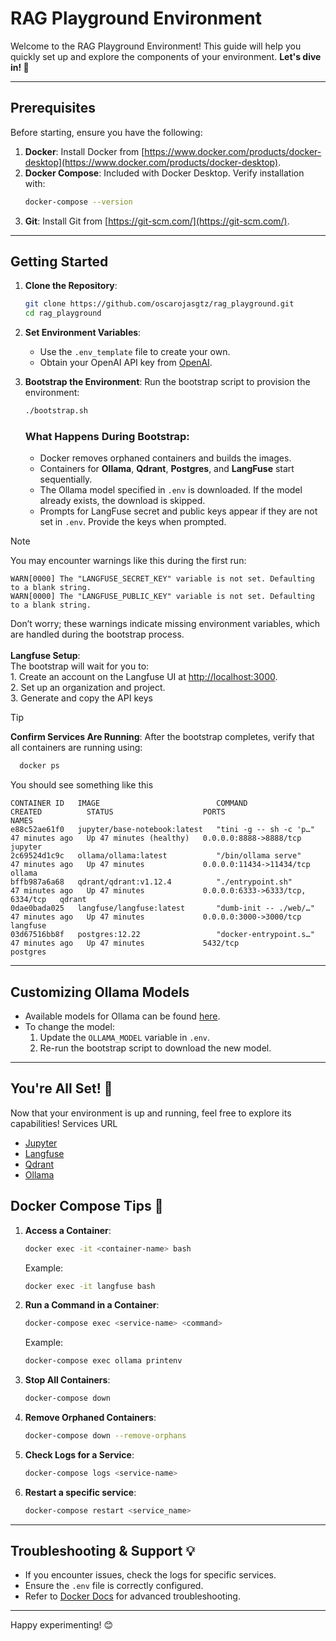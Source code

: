 # RAG Playground Environment
Welcome to the RAG Playground Environment! This guide will help you quickly set up and explore the components of your environment. **Let's dive in! 🚀**

---

## Prerequisites

Before starting, ensure you have the following:

1. **Docker**: Install Docker from [https://www.docker.com/products/docker-desktop](https://www.docker.com/products/docker-desktop).
2. **Docker Compose**: Included with Docker Desktop. Verify installation with:
   ```bash
   docker-compose --version
   ```
3. **Git**: Install Git from [https://git-scm.com/](https://git-scm.com/).

---

## Getting Started️

1. **Clone the Repository**:
   ```bash
   git clone https://github.com/oscarojasgtz/rag_playground.git
   cd rag_playground
   ```

2. **Set Environment Variables**:
   - Use the `.env_template` file to create your own.
   - Obtain your OpenAI API key from [OpenAI](https://platform.openai.com/).

3. **Bootstrap the Environment**:
   Run the bootstrap script to provision the environment:
   ```bash
   ./bootstrap.sh
   ```

   ### What Happens During Bootstrap:
   - Docker removes orphaned containers and builds the images.
   - Containers for **Ollama**, **Qdrant**, **Postgres**, and **LangFuse** start sequentially.
   - The Ollama model specified in `.env` is downloaded. If the model already exists, the download is skipped.
   - Prompts for LangFuse secret and public keys appear if they are not set in `.env`. Provide the keys when prompted.

> [!NOTE]
> You may encounter warnings like this during the first run:
>   ```
>   WARN[0000] The "LANGFUSE_SECRET_KEY" variable is not set. Defaulting to a blank string.
> WARN[0000] The "LANGFUSE_PUBLIC_KEY" variable is not set. Defaulting to a blank string.
>   ```
>   Don’t worry; these warnings indicate missing environment variables, which are handled during the bootstrap process. <br> <br>
>   **Langfuse Setup**:<br>
>   The bootstrap will wait for you to:<br>
>        1. Create an account on the Langfuse UI at [http://localhost:3000](http://localhost:3000).<br>
>        2. Set up an organization and project.<br>
>        3. Generate and copy the API keys

> [!TIP]
> **Confirm Services Are Running**: 
> After the bootstrap completes, verify that all containers are running using: 
> ```bash
>   docker ps
>   ```
> You should see something like this
> ```
> CONTAINER ID   IMAGE                          COMMAND                  CREATED          STATUS                    PORTS                              NAMES
> e88c52ae61f0   jupyter/base-notebook:latest   "tini -g -- sh -c 'p…"   47 minutes ago   Up 47 minutes (healthy)   0.0.0.0:8888->8888/tcp             jupyter
> 2c69524d1c9c   ollama/ollama:latest           "/bin/ollama serve"      47 minutes ago   Up 47 minutes             0.0.0.0:11434->11434/tcp           ollama
> bffb987a6a68   qdrant/qdrant:v1.12.4          "./entrypoint.sh"        47 minutes ago   Up 47 minutes             0.0.0.0:6333->6333/tcp, 6334/tcp   qdrant
> 0dae0bada025   langfuse/langfuse:latest       "dumb-init -- ./web/…"   47 minutes ago   Up 47 minutes             0.0.0.0:3000->3000/tcp             langfuse
> 03d67516bb8f   postgres:12.22                 "docker-entrypoint.s…"   47 minutes ago   Up 47 minutes             5432/tcp                           postgres
> ```

---

## Customizing Ollama Models

- Available models for Ollama can be found [here](https://ollama.ai/models).
- To change the model:
  1. Update the `OLLAMA_MODEL` variable in `.env`.
  2. Re-run the bootstrap script to download the new model.

---

## You're All Set! 🎉

Now that your environment is up and running, feel free to explore its capabilities!
Services URL

- [Jupyter](http://localhost:8888/)
- [Langfuse](http://localhost:3000/)
- [Qdrant](http://localhost:6333/dashboard)
- [Ollama](http://localhost:11434/)

## Docker Compose Tips 🐳

1. **Access a Container**:
     ```bash
     docker exec -it <container-name> bash
     ```
     Example:
     ```bash
     docker exec -it langfuse bash
     ```

2. **Run a Command in a Container**:
     ```bash
     docker-compose exec <service-name> <command>
     ```
     Example:
     ```bash
     docker-compose exec ollama printenv
     ```

3. **Stop All Containers**:
     ```bash
     docker-compose down
     ```

4. **Remove Orphaned Containers**:
     ```bash
     docker-compose down --remove-orphans
     ```

5. **Check Logs for a Service**:
     ```bash
     docker-compose logs <service-name>
     ```
   
6. **Restart a specific service**:
   ```bash
   docker-compose restart <service_name>
   ```
---

## Troubleshooting & Support 💡

- If you encounter issues, check the logs for specific services.
- Ensure the `.env` file is correctly configured.
- Refer to [Docker Docs](https://docs.docker.com/) for advanced troubleshooting.

---

Happy experimenting! 😊
